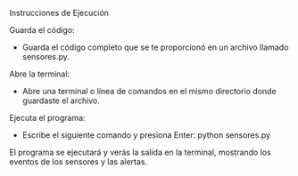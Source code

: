 Instrucciones de Ejecución

Guarda el código: 
- Guarda el código completo que se te proporcionó en un archivo llamado sensores.py.

Abre la terminal: 
- Abre una terminal o línea de comandos en el mismo directorio donde guardaste el archivo.

Ejecuta el programa: 
- Escribe el siguiente comando y presiona Enter:
          python sensores.py
  
El programa se ejecutará y verás la salida en la terminal, mostrando los eventos de los sensores y las alertas.
